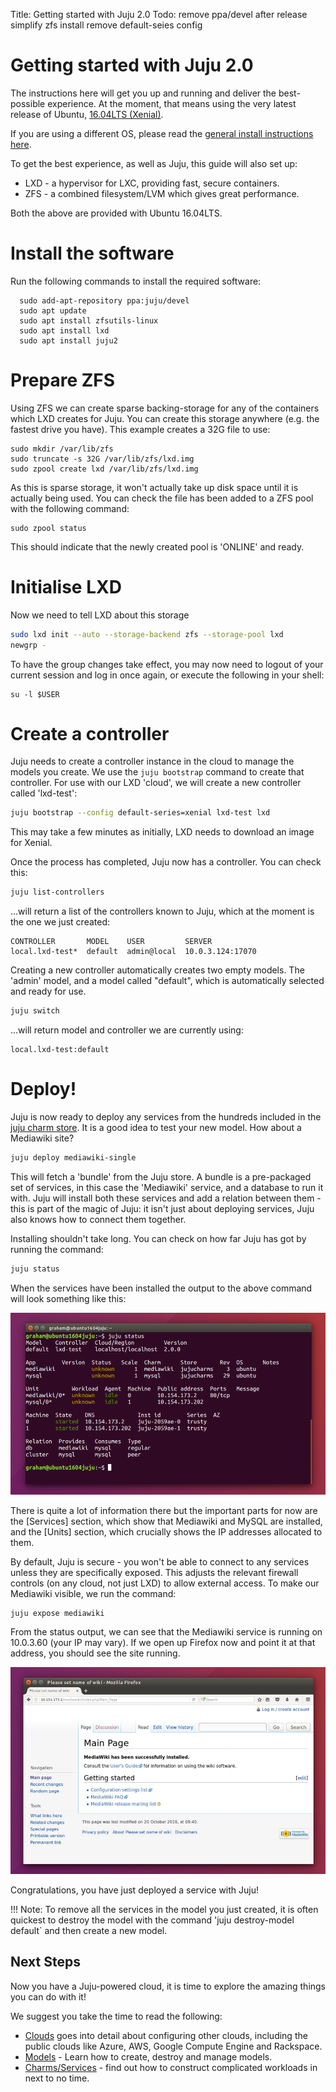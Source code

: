 Title: Getting started with Juju 2.0
Todo: remove ppa/devel after release
      simplify zfs install
      remove default-seies config

# Getting started with Juju 2.0

The instructions here will get you up and running and deliver the best-possible
experience. At the moment, that means using the very latest release of 
Ubuntu, [16.04LTS (Xenial)](http://cdimage.ubuntu.com/releases/16.04/).

If you are using a different OS, please read the 
[general install instructions here](./getting-started-general.html).

To get the best experience, as well as Juju, this guide will also set up:
   
   - LXD - a hypervisor for LXC, providing fast, secure containers.
   - ZFS - a combined filesystem/LVM which gives great performance.

Both the above are provided with Ubuntu 16.04LTS.

# Install the software

Run the following commands to install the required software:

```no-highlight  
  sudo add-apt-repository ppa:juju/devel
  sudo apt update
  sudo apt install zfsutils-linux
  sudo apt install lxd
  sudo apt install juju2
```

# Prepare ZFS

Using ZFS we can create sparse backing-storage for any of the containers which
LXD creates for Juju. You can create this storage anywhere (e.g. the fastest
drive you have). This example creates a 32G file to use:

```no-highlight
sudo mkdir /var/lib/zfs
sudo truncate -s 32G /var/lib/zfs/lxd.img
sudo zpool create lxd /var/lib/zfs/lxd.img
```

As this is sparse storage, it won't actually take up disk space until it is 
actually being used. You can check the file has been added to a ZFS pool with 
the following command:
  
```no-highlight
sudo zpool status
```

This should indicate that the newly created pool is 'ONLINE' and ready.

# Initialise LXD

Now we need to tell LXD about this storage

```bash
sudo lxd init --auto --storage-backend zfs --storage-pool lxd
newgrp - 
```

To have the group changes take effect, you may now need to logout of your
current session and log in once again, or execute the following in your shell:
  
```no-highlight
su -l $USER
```
# Create a controller

Juju needs to create a controller instance in the cloud to manage the models
you create. We use the `juju bootstrap` command to create that controller. For 
use with our LXD 'cloud', we will create a new controller called 'lxd-test':

```bash
juju bootstrap --config default-series=xenial lxd-test lxd
```

This may take a few minutes as initially, LXD needs to download an image for 
Xenial. 

Once the process has completed, Juju now has a controller. You can check this:

```bash
juju list-controllers 
```
...will return a list of the controllers known to Juju, which at the moment is
the one we just created:
  
```no-highlight
CONTROLLER       MODEL    USER         SERVER
local.lxd-test*  default  admin@local  10.0.3.124:17070
```

Creating a new controller automatically creates two empty models. The 'admin' 
model, and a model called "default", which is automatically selected and ready for 
use.

```bash 
juju switch
```
...will return model and controller we are currently using:

```no-highlight
local.lxd-test:default
```

# Deploy!

Juju is now ready to deploy any services from the hundreds included in the
[juju charm store](https://jujucharms.com). It is a good idea to test your new 
model. How about a Mediawiki site?

```bash
juju deploy mediawiki-single
```
This will fetch a 'bundle' from the Juju store. A bundle is a pre-packaged set
of services, in this case the 'Mediawiki' service, and a database to run it 
with. Juju will install both these services and add a relation between them - 
this is part of the magic of Juju: it isn't just about deploying services, Juju 
also knows how to connect them together.

Installing shouldn't take long. You can check on how far Juju has got by running
the command:
 
```bash
juju status
```
When the services have been installed the output to the above command will look
something like this:

![juju status](./media/juju-mediawiki-status.png)

There is quite a lot of information there but the important parts for now are 
the [Services] section, which show that Mediawiki and MySQL are installed, and
the [Units] section, which crucially shows the IP addresses allocated to them.

By default, Juju is secure - you won't be able to connect to any services 
unless they are specifically exposed. This adjusts the relevant firewall 
controls (on any cloud, not just LXD) to allow external access. To make
our Mediawiki visible, we run the command:

```bash
juju expose mediawiki
```

From the status output, we can see that the Mediawiki service is running on 
10.0.3.60 (your IP may vary). If we open up Firefox now and point it at that 
address, you should see the site running.

!["mediawiki site"](./media/juju-mediawiki-site.png)

Congratulations, you have just deployed a service with Juju!

!!! Note: To remove all the services in the model you just created, it is 
often quickest to destroy the model with the command 'juju destroy-model default` 
and then create a new model.


## Next Steps

Now you have a Juju-powered cloud, it is time to explore the amazing things you
can do with it! 

We suggest you take the time to read the following:
  

  - [Clouds][clouds] goes into detail about configuring other clouds, including the 
    public clouds like Azure, AWS, Google Compute Engine and Rackspace.
  - [Models][models] - Learn how to create, destroy and manage models.
  - [Charms/Services][charms] - find out how to construct complicated workloads 
    in next to no time.


[clouds]: ./clouds.html  "Configuring Juju Clouds"
[charm store]: https://jujucharms.com "Juju Charm Store"
[releases]: reference-releases.html 
[keygen]: ./getting-started-keygen-win.html "How to generate an SSH key with Windows"
[concepts]: ./juju-concepts.html "Juju concepts"
[charms]: ./charms.html
[models]: ./models.html
